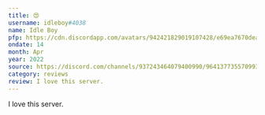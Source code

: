 ```yaml
---
title: 😍
username: idleboy#4038
name: Idle Boy
pfp: https://cdn.discordapp.com/avatars/942421829019107428/e69ea7670dea0b56355ba6d8bbb2d828.png?size=4096
ondate: 14
month: Apr
year: 2022
source: https://discord.com/channels/937243464079400990/964137735570993212/964138481234354196
category: reviews
review: I love this server.
---
```


I love this server.
